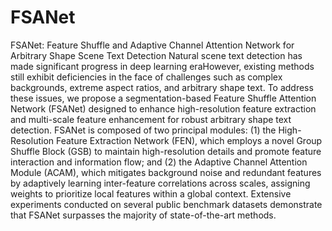 # FSANet
FSANet: Feature Shuffle and Adaptive Channel Attention Network for Arbitrary Shape Scene Text Detection
Natural scene text detection has made significant progress in deep learning eraHowever, existing methods still exhibit deficiencies in the face of challenges such as complex backgrounds, extreme aspect ratios, and arbitrary shape text. To address these issues, we propose a segmentation-based Feature Shuffle Attention Network (FSANet) designed to enhance high-resolution feature extraction and multi-scale feature enhancement for robust arbitrary shape text detection. FSANet is composed of two principal modules: (1) the High-Resolution Feature Extraction Network (FEN), which employs a novel Group Shuffle Block (GSB) to maintain high-resolution details and promote feature interaction and information flow; and (2) the Adaptive Channel Attention Module (ACAM), which mitigates background noise and redundant features by adaptively learning inter-feature correlations across scales, assigning weights to prioritize local features within a global context. Extensive experiments conducted on several public benchmark datasets demonstrate that FSANet surpasses the majority of state-of-the-art methods. 
